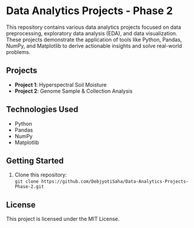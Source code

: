 # Data Analytics Projects - Phase 2

This repository contains various data analytics projects focused on data preprocessing, exploratory data analysis (EDA), and data visualization. These projects demonstrate the application of tools like Python, Pandas, NumPy, and Matplotlib to derive actionable insights and solve real-world problems.

## Projects

- **Project 1**: Hyperspectral Soil Moisture
- **Project 2**: Genome Sample & Collection Analysis

## Technologies Used
- Python
- Pandas
- NumPy
- Matplotlib

## Getting Started
1. Clone this repository:  
   `git clone https://github.com/DebjyotiSaha/Data-Analytics-Projects-Phase-2.git`

## License
This project is licensed under the MIT License.
